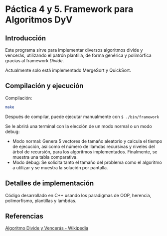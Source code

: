 # Páctica 4 y 5. Framework para Algoritmos DyV

## Introducción

Este programa sirve para implementar diversos algoritmos divide y vencerás, utilizando el patrón plantilla, de forma genérica y polimórfica gracias al framework *Divide*.  

Actualmente solo está implementado MergeSort y QuickSort.

## Compilación y ejecución

Compilación:  

```bash
make
```  

Después de compilar, puede ejecutar manualmente con ```$ ./bin/framework```   

Se le abrirá una terminal con la elección de un modo normal o un modo debug:  
 - Modo normal: Genera 5 vectores de tamaño aleatorio y calcula el tiempo de ejecución, así como el número de llamdas recursivas y niveles del árbol de recursión, para los algoritmos implementados. Finalmente, se muestra una tabla comparativa.  
 - Modo debug: Se solicita tanto el tamaño del problema como el algoritmo a utilizar y se muestra la solución por pantalla.

## Detalles de implementación

Código desarrollado en C++ usando los paradigmas de OOP, herencia, polimorfismo, plantillas y lambdas.

## Referencias

[Algoritmo Divide y Vencerás - Wikipedia](https://es.wikipedia.org/wiki/Algoritmo_divide_y_vencer%C3%A1s)  
